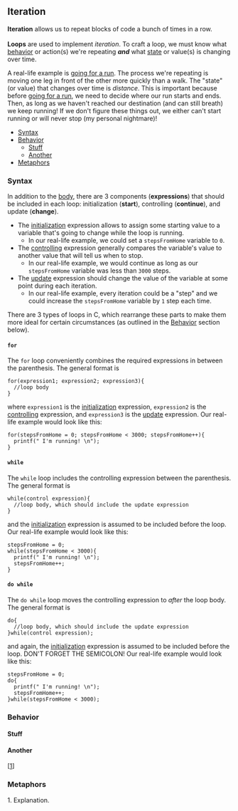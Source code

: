 <h2>Iteration</h2>
<p><strong>Iteration</strong> allows us to repeat blocks of code a bunch of times in a row.<br><br>
  <strong>Loops</strong> are used to implement <em>iteration</em>. To craft a loop, we must know what <u>behavior</u> or action(s) we're repeating <em><strong>and</strong></em> what <u>state</u> or value(s) is changing over time.
<p>A real-life example is <u>going for a run</u>. The process we're repeating is moving one leg in front of the other more quickly than a walk. The "state" (or value) that changes over time is <em>distance</em>. 
  This is important because before <u>going for a run</u>, we need to decide where our run starts and ends. Then, as long as we haven't reached our destination (and can still breath) we keep running! 
  If we don't figure these things out, we either can't start running or will never stop (my personal nightmare)!</p>
<ul>
    <li><a href="#syntax">Syntax</a></li>
    <li><a href="#behavior">Behavior</a>
    <ul><li><a href="#stuff">Stuff</a></li>
        <li><a href="#another">Another</a></li></ul
    </li>
    <li><a href="#metaphor">Metaphors</a></li>
</ul>
<h3><a name="syntax">Syntax</a></h3>
<p>In addition to the <u>body</u>, there are 3 components (<strong>expressions</strong>) that should be included in each loop: initialization (<strong>start</strong>), controlling (<strong>continue</strong>), and update (<strong>change</strong>). 
  <ul>
    <li>The <u>initialization</u> expression allows to assign some starting value to a variable that's going to change while the loop is running.
      <ul><li>In our real-life example, we could set a <code>stepsFromHome</code> variable to <code>0</code>.</li></ul></li>
    <li>The <u>controlling</u> expression generally compares the variable's value to another value that will tell us when to stop.
      <ul><li>In our real-life example, we would continue as long as our <code>stepsFromHome</code> variable was less than <code>3000</code> steps.</li></ul></li>
    <li>The <u>update</u> expression should change the value of the variable at some point during each iteration.
      <ul><li>In our real-life example, every iteration could be a "step" and we could increase the <code>stepsFromHome</code> variable by <code>1</code> step each time.</li></ul></li>
  </ul>
</p>
<p>There are 3 types of loops in C, which rearrange these parts to make them more ideal for certain circumstances (as outlined in the <a href="#behavior">Behavior</a> section below).</p>
<h4><code>for</code></h4>
<p>The <code>for</code> loop conveniently combines the required expressions in between the parenthesis. The general format is<br>
<pre><code>for(expression1; expression2; expression3){
  //loop body
}</code></pre>
where <code>expression1</code> is the <u>initialization</u> expression, <code>expression2</code> is the <u>controlling</u> expression, and <code>expression3</code> is the <u>update</u> expression. Our real-life example would look like this:<br>
<pre><code>for(stepsFromHome = 0; stepsFromHome < 3000; stepsFromHome++){
  printf("<huffs> I'm running! <puffs>\n");
}</code></pre>
</p>
<h4><code>while</code></h4>
<p>The <code>while</code> loop includes the controlling expression between the parenthesis. The general format is<br>
<pre><code>while(control expression){
  //loop body, which should include the update expression
}</code></pre>
and the <u>initialization</u> expression is assumed to be included before the loop. Our real-life example would look like this:<br>
<pre><code>stepsFromHome = 0;
while(stepsFromHome < 3000){
  printf("<huffs> I'm running! <puffs>\n");
  stepsFromHome++;
}</code></pre>
</p>
<h4><code>do while</code></h4>
<p>The <code>do while</code> loop moves the controlling expression to <em>after</em> the loop body. The general format is<br>
<pre><code>do{
  //loop body, which should include the update expression
}while(control expression);</code></pre>
and again, the <u>initialization</u> expression is assumed to be included before the loop. DON'T FORGET THE SEMICOLON! Our real-life example would look like this:<br>
<pre><code>stepsFromHome = 0;
do{
  printf("<huffs> I'm running! <puffs>\n");
  stepsFromHome++;
}while(stepsFromHome < 3000);</code></pre>
</p>


<h3><a name="behavior">Behavior</a></h3>
<h4><a name="stuff">Stuff</a></h4>
<h4><a name="another">Another</a></h4>
[<a href="#note">1</a>]
<h3><a name="metaphor">Metaphors</a></h3>

<a name="note">1</a>. Explanation.<br>
